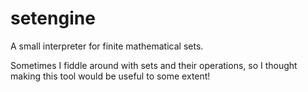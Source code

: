 # setengine
A small interpreter for finite mathematical sets.

Sometimes I fiddle around with sets and their operations, so I thought making this tool would be useful to some extent!
